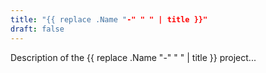 ```yaml
---
title: "{{ replace .Name "-" " " | title }}"
draft: false
---
```


Description of the {{ replace .Name "-" " " | title }} project...
